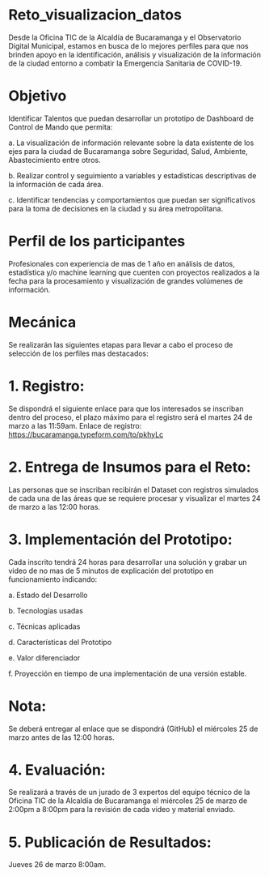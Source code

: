 # Reto_visualizacion_datos
Desde la Oficina TIC de la Alcaldía de Bucaramanga y el Observatorio Digital Municipal, estamos en busca de lo mejores perfiles para que nos brinden apoyo en la identificación, análisis y visualización de la información de la ciudad entorno a combatir la Emergencia Sanitaria de COVID-19.

# Objetivo
Identificar Talentos que puedan desarrollar un prototipo de Dashboard de Control de Mando que permita:

a.	La visualización de información relevante sobre la data existente de los ejes para la ciudad de Bucaramanga sobre Seguridad, Salud, Ambiente,  Abastecimiento entre otros.

b.	Realizar control y seguimiento a variables y estadísticas descriptivas de la información de cada área.

c.	Identificar tendencias y comportamientos que puedan ser significativos para la toma de decisiones en la ciudad y su área metropolitana.

# Perfil de los participantes 
Profesionales con experiencia de mas de 1 año en análisis de datos, estadística y/o machine learning que cuenten con proyectos realizados a la fecha para la procesamiento y visualización de grandes volúmenes de información.

# Mecánica 
Se realizarán las siguientes etapas para llevar a cabo el proceso de selección de los perfiles mas destacados:

# 1.	Registro: 
Se dispondrá el siguiente enlace para que los interesados se inscriban dentro del proceso, el plazo máximo para el registro será el martes 24 de marzo a las 11:59am.
Enlace de registro: https://bucaramanga.typeform.com/to/pkhyLc

# 2.	Entrega de Insumos para el Reto: 
Las personas que se inscriban recibirán el Dataset con registros simulados de cada una de las áreas que se requiere procesar y visualizar el martes 24 de marzo a las 12:00 horas.

# 3.	Implementación del Prototipo: 
Cada inscrito tendrá 24 horas para desarrollar una solución y grabar un video de no mas de 5 minutos de explicación del prototipo en funcionamiento indicando:

a.	Estado del Desarrollo

b.	Tecnologías usadas

c.	Técnicas aplicadas

d.	Características del Prototipo

e.	Valor diferenciador

f.	Proyección en tiempo de una implementación de una versión estable.

# Nota: 
Se deberá entregar al enlace que se dispondrá (GitHub) el miércoles 25 de marzo antes de las 12:00 horas.

# 4.	Evaluación: 
Se realizará a través de un jurado de 3 expertos del equipo técnico de la Oficina TIC de la Alcaldía de Bucaramanga el miércoles 25 de marzo de 2:00pm a 8:00pm para la revisión de cada video y material enviado.

# 5.	Publicación de Resultados: 
Jueves 26 de marzo 8:00am.
